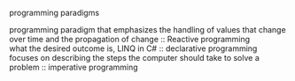 programming paradigms 

programming paradigm that emphasizes the handling of values that change over time and the propagation of change :: Reactive programming   
what the desired outcome is,  LINQ in C#  :: declarative programming 
focuses on describing the steps the computer should take to solve a problem :: imperative programming 
